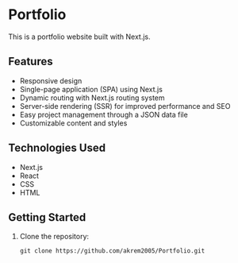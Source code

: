 # Portfolio

This is a portfolio website built with Next.js.

## Features

- Responsive design
- Single-page application (SPA) using Next.js
- Dynamic routing with Next.js routing system
- Server-side rendering (SSR) for improved performance and SEO
- Easy project management through a JSON data file
- Customizable content and styles

## Technologies Used

- Next.js
- React
- CSS
- HTML

## Getting Started

1. Clone the repository:

   ```shell
   git clone https://github.com/akrem2005/Portfolio.git
   ```
